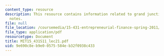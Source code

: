 ```yaml
---
content_type: resource
description: This resource contains information related to grand junction lecture
  notes.
file: null
file_location: /coursemedia/15-431-entrepreneurial-finance-spring-2011/9e690c8eb9e00575584eb32f0938c433_MIT15_431S11_lec21.pdf
file_type: application/pdf
resourcetype: Document
title: MIT15_431S11_lec21.pdf
uid: 9e690c8e-b9e0-0575-584e-b32f0938c433
---
```

